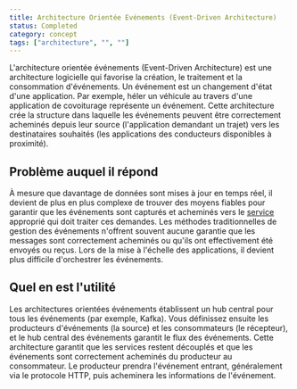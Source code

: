 ```yaml
---
title: Architecture Orientée Evénements (Event-Driven Architecture)
status: Completed
category: concept
tags: ["architecture", "", ""]
---
```


L'architecture orientée événements (Event-Driven Architecture) est une architecture logicielle qui favorise la création, le traitement et la consommation d'événements. 
Un événement est un changement d'état d'une application. 
Par exemple, héler un véhicule au travers d'une application de covoiturage représente un événement.
Cette architecture crée la structure dans laquelle les événements peuvent être correctement acheminés depuis leur source (l'application demandant un trajet) vers les destinataires souhaités (les applications des conducteurs disponibles à proximité).

## Problème auquel il répond

À mesure que davantage de données sont mises à jour en temps réel, il devient de plus en plus complexe de trouver des moyens fiables pour garantir que les événements sont capturés et acheminés vers le [service](fr/service/) approprié qui doit traiter ces demandes.
Les méthodes traditionnelles de gestion des événements n'offrent souvent aucune garantie que les messages sont correctement acheminés ou qu'ils ont effectivement été envoyés ou reçus. 
Lors de la mise à l'échelle des applications, il devient plus difficile d'orchestrer les événements.

## Quel en est l'utilité

Les architectures orientées événements établissent un hub central pour tous les événements (par exemple, Kafka). 
Vous définissez ensuite les producteurs d'événements (la source) et les consommateurs (le récepteur), et le hub central des événements garantit le flux des événements. 
Cette architecture garantit que les services restent découplés et que les événements sont correctement acheminés du producteur au consommateur. 
Le producteur prendra l'événement entrant, généralement via le protocole HTTP, puis acheminera les informations de l'événement.
